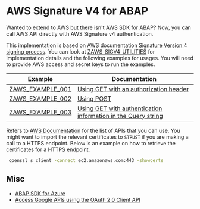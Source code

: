 # AWS Signature V4 for ABAP

Wanted to extend to AWS but there isn't AWS SDK for ABAP? Now, you can call AWS API directly with AWS Signature v4 authentication. 

This implementation is based on AWS documentation [Signature Version 4 signing process](https://docs.aws.amazon.com/general/latest/gr/signature-version-4.html). You can look at [ZAWS_SIGV4_UTILITIES](src/zaws_sigv4_utilities.clas.abap) for implementation details and the following examples for usages. You will need to provide AWS access and secret keys to run the examples.
 
|Example         |Documentation|
|----------------|-------------|
|[ZAWS_EXAMPLE_001](src/zaws_example_001.clas.abap)|[Using GET with an authorization header](https://docs.aws.amazon.com/general/latest/gr/sigv4-signed-request-examples.html#sig-v4-examples-get-auth-header)
|[ZAWS_EXAMPLE_002](src/zaws_example_002.clas.abap)|[Using POST](https://docs.aws.amazon.com/general/latest/gr/sigv4-signed-request-examples.html#sig-v4-examples-post)
|[ZAWS_EXAMPLE_003](src/zaws_example_003.clas.abap)|[Using GET with authentication information in the Query string](https://docs.aws.amazon.com/general/latest/gr/sigv4-signed-request-examples.html#sig-v4-examples-get-query-string)

Refers to [AWS Documentation](https://docs.aws.amazon.com/index.html) for the list of APIs that you can use. You might want to import the relevant certificates to `STRUST` if you are making a call to a HTTPS endpoint. Below is an example on how to retrieve the certificates for a HTTPS endpoint.

```bash
 openssl s_client -connect ec2.amazonaws.com:443 -showcerts
```

## Misc

+ [ABAP SDK for Azure](https://github.com/microsoft/ABAP-SDK-for-Azure)
+ [Access Google APIs using the OAuth 2.0 Client API](https://wiki.scn.sap.com/wiki/display/Security/Access+Google+APIs+using+the+OAuth+2.0+Client+API)
